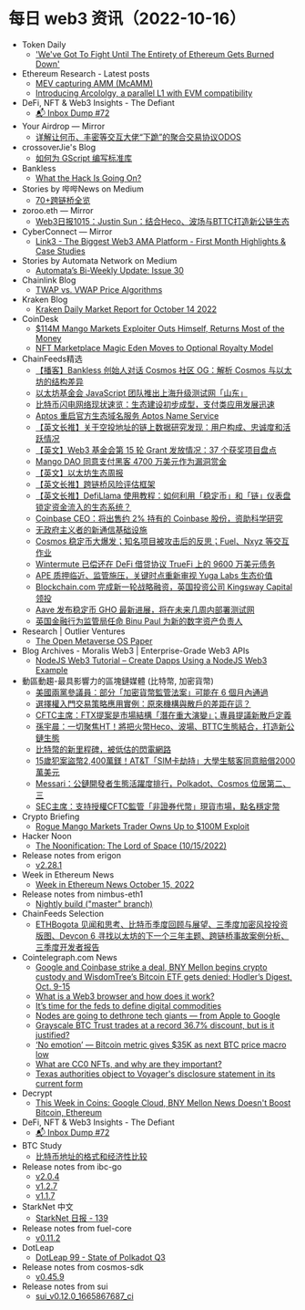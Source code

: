 # 每日 web3 资讯（2022-10-16）

- Token Daily
  - ['We've Got To Fight Until The Entirety of Ethereum Gets Burned Down'](https://www.tokendaily.co/p/we-ve-got-to-fight-until-the-entirety-of-ethereum-gets-burned-down)
- Ethereum Research - Latest posts
  - [MEV capturing AMM (McAMM)](https://ethresear.ch/t/mev-capturing-amm-mcamm/13336/22)
  - [Introducing Arcololgy, a parallel L1 with EVM compatibility](https://ethresear.ch/t/introducing-arcololgy-a-parallel-l1-with-evm-compatibility/13883/6)
- DeFi, NFT & Web3 Insights - The Defiant
  - [📬 Inbox Dump #72](https://newsletter.thedefiant.io/p/inbox-dump-72)
- Your Airdrop — Mirror
  - [详解让何币、丰密等交互大佬“下跪”的聚合交易协议ODOS](https://mirror.xyz/yourairdrop.eth/D1e3aDk61ZpDvYW9w4kR01NW1szQOguk2s3x4GykDSM)
- crossoverJie's Blog
  - [如何为 GScript 编写标准库](http://crossoverjie.top/2022/10/15/gscript/gscript10-write-native-lib/)
- Bankless
  - [What the Hack Is Going On?](https://newsletter.banklesshq.com/p/what-the-hack-is-going-on)
- Stories by 哔哔News on Medium
  - [70+跨链桥全览](https://medium.com/@bitalkforu/70-%E8%B7%A8%E9%93%BE%E6%A1%A5%E5%85%A8%E8%A7%88-448eca8e0d92?source=rss-d81aafc2c47b------2)
- zoroo.eth — Mirror
  - [Web3日报1015：Justin Sun：结合Heco、波场与BTTC打造新公链生态](https://mirror.xyz/zoroo.eth/Q-8Xrn1Sr3a68DYrJA4n90SeXNNnD3WzkmJNT3J5vxk)
- CyberConnect — Mirror
  - [Link3 - The Biggest Web3 AMA Platform - First Month Highlights & Case Studies](https://mirror.xyz/cyberlab.eth/5kaBv341zT5l4qkYf98unVKYAXSYi2UvCaY0AUDqKi4)
- Stories by Automata Network on Medium
  - [Automata’s Bi-Weekly Update: Issue 30](https://medium.com/atanetwork/automatas-bi-weekly-update-issue-30-9aef7bf2d8fe?source=rss-f15317e02c04------2)
- Chainlink Blog
  - [TWAP vs. VWAP Price Algorithms](https://blog.chain.link/twap-vs-vwap/)
- Kraken Blog
  - [Kraken Daily Market Report for October 14 2022](https://blog.kraken.com/post/15809/kraken-daily-market-report-for-october-14-2022/)
- CoinDesk
  - [$114M Mango Markets Exploiter Outs Himself, Returns Most of the Money](https://www.coindesk.com/business/2022/10/15/114m-mango-markets-exploiter-outs-himself-returns-most-of-the-money/?utm_medium=referral&utm_source=rss&utm_campaign=headlines)
  - [NFT Marketplace Magic Eden Moves to Optional Royalty Model](https://www.coindesk.com/business/2022/10/15/magic-eden-moves-to-optional-royalty-model/?utm_medium=referral&utm_source=rss&utm_campaign=headlines)
- ChainFeeds精选
  - [【播客】Bankless 创始人对话 Cosmos 社区 OG：解析 Cosmos 与以太坊的结构差异](https://mp.weixin.qq.com/s/cnDhBAApP2Uw1lQV2fVfMg)
  - [以太坊基金会 JavaScript 团队推出上海升级测试网「山东」](https://twitter.com/EFJavaScript/status/1581003267152412672)
  - [比特币闪电网络现状速览：生态建设初步成型，支付类应用发展迅速](https://www.panewslab.com/zh/articledetails/d0xanoi8.html)
  - [Aptos 重启官方生态域名服务 Aptos Name Service](https://twitter.com/aptoslabs/status/1581075945577803777)
  - [【英文长推】关于空投地址的链上数据研究发现：用户构成、忠诚度和活跃情况](https://twitter.com/ahkek4/status/1580586975827877888)
  - [【英文】Web3 基金会第 15 轮 Grant 发放情况：37 个获奖项目盘点](https://medium.com/web3foundation/web3-foundation-grants-wave-15-recipients-5ac4e6406485)
  - [Mango DAO 同意支付黑客 4700 万美元作为漏洞赏金](https://dao.mango.markets/dao/MNGO/proposal/GYhczJdNZAhG24dkkymWE9SUZv8xC4g8s9U8VF5Yprne)
  - [【英文】以太坊生态周报](https://weekinethereumnews.com/week-in-ethereum-news-october-15-2022/)
  - [【英文长推】跨链桥风险评估框架](https://twitter.com/ExponentialDeFi/status/1581022351705063426)
  - [【英文长推】DefiLlama 使用教程：如何利用「稳定币」和「链」仪表盘锁定资金流入的生态系统？](https://twitter.com/ModestusOkoye/status/1581081967072006144)
  - [Coinbase CEO：将出售约 2% 持有的 Coinbase 股份，资助科学研究](https://twitter.com/brian_armstrong/status/1581099147855155200)
  - [无政府主义者的新通信基础设施](https://zhuanlan.zhihu.com/p/572712524)
  - [Cosmos 稳定币大爆发；知名项目被攻击后的反思；Fuel、Nxyz 等交互作业](https://mp.weixin.qq.com/s/3_1mxN_7Fh-ZnZ6mbug-Jw)
  - [Wintermute 已偿还在 DeFi 借贷协议 TrueFi 上的 9600 万美元债务](https://www.coindesk.com/business/2022/10/14/crypto-market-maker-wintermute-pays-off-96m-truefi-debt-weeks-after-being-hacked/)
  - [APE 质押临近、监管施压，关键时点重新审视 Yuga Labs 生态价值](https://research.mintventures.fund/2022/10/14/ape%E8%B4%A8%E6%8A%BC%E4%B8%B4%E8%BF%91%E3%80%81%E7%9B%91%E7%AE%A1%E6%96%BD%E5%8E%8B%EF%BC%8C%E5%85%B3%E9%94%AE%E6%97%B6%E7%82%B9%E9%87%8D%E6%96%B0%E5%AE%A1%E8%A7%86yuga-labs%E7%94%9F%E6%80%81/)
  - [Blockchain.com 完成新一轮战略融资，英国投资公司 Kingsway Capital 领投](https://www.theblock.co/post/177306/blockchain-com-raises-fresh-capital-in-round-led-by-kingsway-capital-bloomberg)
  - [Aave 发布稳定币 GHO 最新进展，将在未来几周内部署测试网](https://governance.aave.com/t/gho-development-update/10267)
  - [英国金融行为监管局任命 Binu Paul 为新的数字资产负责人](https://www.theblock.co/post/177210/uks-financial-conduct-authority-names-new-digital-assets-head-exclusive)
- Research | Outlier Ventures
  - [The Open Metaverse OS Paper](https://outlierventures.io/research/the-open-metaverse-os-paper/)
- Blog Archives - Moralis Web3 | Enterprise-Grade Web3 APIs
  - [NodeJS Web3 Tutorial – Create Dapps Using a NodeJS Web3 Example](https://moralis.io/nodejs-web3-tutorial-create-dapps-using-a-nodejs-web3-example/)
- 動區動趨-最具影響力的區塊鏈媒體 (比特幣, 加密貨幣)
  - [美國兩黨參議員：部分「加密貨幣監管法案」可能在 6 個月內通過](https://www.blocktempo.com/pieces-of-lummis-gillibrand-crypto-regulation-bill-could-pass-in-six-months/)
  - [選擇權入門交易策略應用實例：原來機構與散戶的差距在這？](https://www.blocktempo.com/options-trading-strategy-example-and-institutions-are-different-from-retails/)
  - [CFTC主席：FTX提案是市場結構「潛在重大演變」；專員提議新散戶定義](https://www.blocktempo.com/cftc-commissioner-proposes-new-retail-investor-definition/)
  - [孫宇晨：一切聚焦HT！將把火幣Heco、波場、BTTC生態結合，打造新公鏈生態](https://www.blocktempo.com/justin-sun-merge-tron-and-bittorrent-chain-ecosystem-with-heco/)
  - [比特幣的新里程碑，被低估的閃電網路](https://www.blocktempo.com/bitcoin-new-milestone-the-undervalued-lightning-network/)
  - [15歲犯案盜幣2,400萬鎂！AT&T「SIM卡劫持」大學生駭客同意賠償2000萬美元](https://www.blocktempo.com/young-hacker-agrees-to-pay-22m-in-att-sim-swap-case/)
  - [Messari：公鏈開發者生態活躍度排行，Polkadot、Cosmos 位居第二、三](https://www.blocktempo.com/polkadot-and-cosmos-have-the-most-active-devs/)
  - [SEC主席：支持授權CFTC監管「非證券代幣」現貨市場，點名穩定幣](https://www.blocktempo.com/sec-gensler-supports-granting-cftc-more-power-over-non-security-tokens/)
- Crypto Briefing
  - [Rogue Mango Markets Trader Owns Up to $100M Exploit](https://cryptobriefing.com/rogue-mango-markets-trader-owns-up-100m-exploit/?utm_source=feed&utm_medium=rss)
- Hacker Noon
  - [The Noonification: The Lord of Space (10/15/2022)](https://hackernoon.com/10-15-2022-noonification?source=rss)
- Release notes from erigon
  - [v2.28.1](https://github.com/ledgerwatch/erigon/releases/tag/v2.28.1)
- Week in Ethereum News
  - [Week in Ethereum News  October 15, 2022](https://weekinethereumnews.com/week-in-ethereum-news-october-15-2022/)
- Release notes from nimbus-eth1
  - [Nightly build ("master" branch)](https://github.com/status-im/nimbus-eth1/releases/tag/nightly)
- ChainFeeds Selection
  - [ETHBogota 见闻和思考、比特币季度回顾与展望、三季度加密风投投资版图、Devcon 6 寻找以太坊的下一个三年主题、跨链桥事故案例分析、三季度开发者报告](https://chainfeeds.substack.com/p/ethbogota-devcon-6)
- Cointelegraph.com News
  - [Google and Coinbase strike a deal, BNY Mellon begins crypto custody and WisdomTree’s Bitcoin ETF gets denied: Hodler’s Digest, Oct. 9-15](https://cointelegraph.com/magazine/2022/10/15/google-coinbase-strike-deal-bny-mellon-begins-crypto-custody-wisdomtrees-bitcoin-etf-gets-denied-hodlers-digest-oct-9-15)
  - [What is a Web3 browser and how does it work?](https://cointelegraph.com/news/what-is-a-web3-browser-and-how-does-it-work)
  - [It’s time for the feds to define digital commodities](https://cointelegraph.com/news/it-s-time-for-the-feds-to-define-digital-commodities)
  - [Nodes are going to dethrone tech giants — from Apple to Google](https://cointelegraph.com/news/nodes-are-going-to-dethrone-tech-giants-from-apple-to-google)
  - [Grayscale BTC Trust trades at a record 36.7% discount, but is it justified?](https://cointelegraph.com/news/grayscale-btc-trust-trades-at-a-record-36-7-discount-but-is-it-justified)
  - [‘No emotion’ — Bitcoin metric gives $35K as next BTC price macro low](https://cointelegraph.com/news/no-emotion-bitcoin-metric-gives-35k-as-next-btc-price-macro-low)
  - [What are CC0 NFTs, and why are they important?](https://cointelegraph.com/explained/what-are-cc0-nfts-and-why-are-they-important)
  - [Texas authorities object to Voyager's disclosure statement in its current form](https://cointelegraph.com/news/texas-authorities-object-to-voyager-s-disclosure-statement-in-its-current-form)
- Decrypt
  - [This Week in Coins: Google Cloud, BNY Mellon News Doesn't Boost Bitcoin, Ethereum](https://decrypt.co/112051/this-week-in-coins-google-cloud-bny-mellon-news-doesnt-boost-bitcoin-ethereum)
- DeFi, NFT & Web3 Insights - The Defiant
  - [📬 Inbox Dump #72](https://newsletter.thedefiant.io/p/inbox-dump-72)
- BTC Study
  - [比特币地址的格式和经济性比较](https://www.btcstudy.org/2022/10/15/bitcoin-address-formats-and-performance-comparison/)
- Release notes from ibc-go
  - [v2.0.4](https://github.com/cosmos/ibc-go/releases/tag/v2.0.4)
  - [v1.2.7](https://github.com/cosmos/ibc-go/releases/tag/v1.2.7)
  - [v1.1.7](https://github.com/cosmos/ibc-go/releases/tag/v1.1.7)
- StarkNet 中文
  - [StarkNet 日报 - 139](https://starknetzh.substack.com/p/starknet-139)
- Release notes from fuel-core
  - [v0.11.2](https://github.com/FuelLabs/fuel-core/releases/tag/v0.11.2)
- DotLeap
  - [DotLeap 99 - State of Polkadot Q3](https://newsletter.dotleap.com/p/dotleap-99-state-of-polkadot-q3)
- Release notes from cosmos-sdk
  - [v0.45.9](https://github.com/cosmos/cosmos-sdk/releases/tag/v0.45.9)
- Release notes from sui
  - [sui_v0.12.0_1665867687_ci](https://github.com/MystenLabs/sui/releases/tag/sui_v0.12.0_1665867687_ci)
